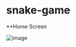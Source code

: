 # snake-game

**Home Screen


![image](https://user-images.githubusercontent.com/83522315/206092103-c23f2183-07e0-45e8-8eae-e8c280672650.png)
